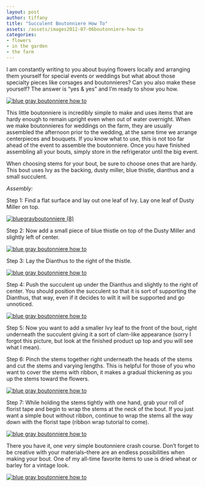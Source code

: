 ```yaml
---
layout: post
author: tiffany
title: "Succulent Boutonniere How To"
assets: /assets/images2012-07-06boutonniere-how-to
categories: 
- flowers
- in the garden
- the farm
---
```


I am constantly writing to you about buying flowers locally and arranging them yourself for special events or weddings but what about those specialty pieces like corsages and boutonnieres? Can you also make these yourself? The answer is “yes & yes” and I’m ready to show you how.

[![blue gray boutonniere how to](jekyll_uploads/2012/07/bluegrayboutonniere-6-575x382.jpg "bluegrayboutonniere (6)")](http://www.sweetpeonies.com/2012/07/how-to-boutonniere/bluegrayboutonniere-6/)

This little boutonniere is incredibly simple to make and uses items that are hardy enough to remain upright even when out of water overnight. When we make boutonnieres for weddings on the farm, they are usually assembled the afternoon prior to the wedding, at the same time we arrange centerpieces and bouquets. If you know what to use, this is not too far ahead of the event to assemble the boutonniere. Once you have finished assembling all your bouts, simply store in the refrigerator until the big event.

When choosing stems for your bout, be sure to choose ones that are hardy. This bout uses Ivy as the backing, dusty miller, blue thistle, dianthus and a small succulent.

_Assembly:_

Step 1: Find a flat surface and lay out one leaf of Ivy. Lay one leaf of Dusty Miller on top.

[![](jekyll_uploads/2012/07/bluegrayboutonniere-8-575x411.jpg "bluegrayboutonniere (8)")](http://www.sweetpeonies.com/2012/07/how-to-boutonniere/bluegrayboutonniere-8/)

Step 2: Now add a small piece of blue thistle on top of the Dusty Miller and slightly left of center.

[![blue gray boutonniere how to](jekyll_uploads/2012/07/bluegrayboutonniere-1-575x410.jpg "bluegrayboutonniere (1)")](http://www.sweetpeonies.com/2012/07/how-to-boutonniere/bluegrayboutonniere-1/)

Step 3: Lay the Dianthus to the right of the thistle.

[![blue gray boutonniere how to](jekyll_uploads/2012/07/bluegrayboutonniere-2-575x411.jpg "bluegrayboutonniere (2)")](http://www.sweetpeonies.com/2012/07/how-to-boutonniere/bluegrayboutonniere-2/)

Step 4: Push the succulent up under the Dianthus and slightly to the right of center. You should position the succulent so that it is sort of supporting the Dianthus, that way, even if it decides to wilt it will be supported and go unnoticed.

[![blue gray boutonniere how to](jekyll_uploads/2012/07/bluegrayboutonniere-3-575x411.jpg "bluegrayboutonniere (3)")](http://www.sweetpeonies.com/2012/07/how-to-boutonniere/bluegrayboutonniere-3/)

Step 5: Now you want to add a smaller Ivy leaf to the front of the bout, right underneath the succulent giving it a sort of clam-like appearance (sorry I forgot this picture, but look at the finished product up top and you will see what I mean).

Step 6: Pinch the stems together right underneath the heads of the stems and cut the stems and varying lengths. This is helpful for those of you who want to cover the stems with ribbon, it makes a gradual thickening as you up the stems toward the flowers.

[![blue gray boutonniere how to](jekyll_uploads/2012/07/bluegrayboutonniere-4-575x382.jpg "bluegrayboutonniere (4)")](http://www.sweetpeonies.com/2012/07/how-to-boutonniere/bluegrayboutonniere-4/)

Step 7: While holding the stems tightly with one hand, grab your roll of florist tape and begin to wrap the stems at the neck of the bout. If you just want a simple bout without ribbon, continue to wrap the stems all the way down with the florist tape (ribbon wrap tutorial to come).

[![blue gray boutonniere how to](jekyll_uploads/2012/07/bluegrayboutonniere-5-575x410.jpg "bluegrayboutonniere (5)")](http://www.sweetpeonies.com/2012/07/how-to-boutonniere/bluegrayboutonniere-5/)

There you have it, one _very_ simple boutonniere crash course. Don’t forget to be creative with your materials–there are an endless possibilities when making your bout. One of my all-time favorite items to use is dried wheat or barley for a vintage look.

[![blue gray boutonniere how to](jekyll_uploads/2012/07/bluegrayboutonniere-7-575x411.jpg "bluegrayboutonniere (7)")](http://www.sweetpeonies.com/2012/07/how-to-boutonniere/bluegrayboutonniere-7/)